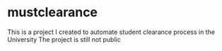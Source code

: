 # mustclearance
This is a project I created to automate student clearance process in the University
The project is still not public
